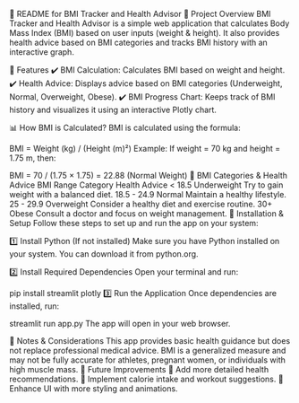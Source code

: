 📌 README for BMI Tracker and Health Advisor
🤖 Project Overview
BMI Tracker and Health Advisor is a simple web application that calculates Body Mass Index (BMI) based on user inputs (weight & height). It also provides health advice based on BMI categories and tracks BMI history with an interactive graph.

🎯 Features
✔️ BMI Calculation: Calculates BMI based on weight and height.
✔️ Health Advice: Displays advice based on BMI categories (Underweight, Normal, Overweight, Obese).
✔️ BMI Progress Chart: Keeps track of BMI history and visualizes it using an interactive Plotly chart.

📊 How BMI is Calculated?
BMI is calculated using the formula:


BMI = Weight (kg) / (Height (m)²)
Example:
If weight = 70 kg and height = 1.75 m, then:


BMI = 70 / (1.75 × 1.75) = 22.88 (Normal Weight)
🏥 BMI Categories & Health Advice
BMI Range	Category	Health Advice
< 18.5	Underweight	Try to gain weight with a balanced diet.
18.5 - 24.9	Normal	Maintain a healthy lifestyle.
25 - 29.9	Overweight	Consider a healthy diet and exercise routine.
30+	Obese	Consult a doctor and focus on weight management.
🚀 Installation & Setup
Follow these steps to set up and run the app on your system:

1️⃣ Install Python (If not installed)
Make sure you have Python installed on your system. You can download it from python.org.

2️⃣ Install Required Dependencies
Open your terminal and run:


pip install streamlit plotly
3️⃣ Run the Application
Once dependencies are installed, run:

streamlit run app.py
The app will open in your web browser.

📝 Notes & Considerations
This app provides basic health guidance but does not replace professional medical advice.
BMI is a generalized measure and may not be fully accurate for athletes, pregnant women, or individuals with high muscle mass.
📌 Future Improvements
🔹 Add more detailed health recommendations.
🔹 Implement calorie intake and workout suggestions.
🔹 Enhance UI with more styling and animations.